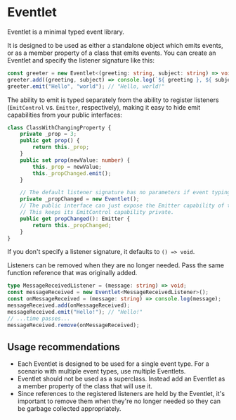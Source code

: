 # Eventlet

Eventlet is a minimal typed event library.

It is designed to be used as either a standalone object which emits events, or as a member property of a class that emits events.  You can create an Eventlet and specify the listener signature like this:

```ts
const greeter = new Eventlet<(greeting: string, subject: string) => void>();
greeter.add((greeting, subject) => console.log(`${ greeting }, ${ subject }!`));
greeter.emit("Hello", "world"); // "Hello, world!"
```

The ability to emit is typed separately from the ability to register listeners (`EmitControl` vs. `Emitter`, respectively), making it easy to hide emit capabilities from your public interfaces:

```ts
class ClassWithChangingProperty {
    private _prop = 3;
    public get prop() {
        return this._prop;
    }
    public set prop(newValue: number) {
        this._prop = newValue;
        this._propChanged.emit();
    }

    // The default listener signature has no parameters if event typing is not provided.
    private _propChanged = new Eventlet();
    // The public interface can just expose the Emitter capability of the Eventlet.
    // This keeps its EmitControl capability private.
    public get propChanged(): Emitter {
        return this._propChanged;
    }
}
```

If you don't specify a listener signature, it defaults to `() => void`.

Listeners can be removed when they are no longer needed.  Pass the same function reference that was originally added.

```ts
type MessageReceivedListener = (message: string) => void;
const messageReceived = new Eventlet<MessageReceivedListener>();
const onMessageReceived = (message: string) => console.log(message);
messageReceived.add(onMessageReceived);
messageReceived.emit("Hello!"); // "Hello!"
// ...time passes...
messageReceived.remove(onMessageReceived);
```

## Usage recommendations

* Each Eventlet is designed to be used for a single event type.  For a scenario with multiple event types, use multiple Eventlets.
* Eventlet should not be used as a superclass.  Instead add an Eventlet as a member property of the class that will use it.
* Since references to the registered listeners are held by the Eventlet, it's important to remove them when they're no longer needed so they can be garbage collected appropriately.
